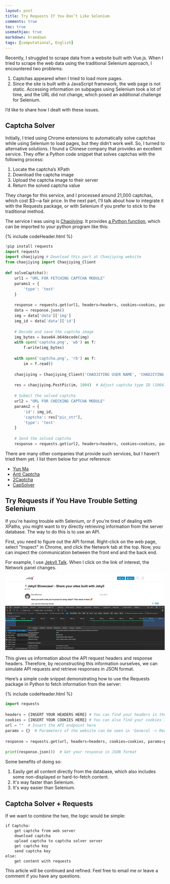 ```yaml
---
layout: post  
title: Try Requests If You Don’t Like Selenium  
comments: true  
toc: true  
usemathjax: true  
markdown: kramdown  
tags: [computational, English]  
---
```


Recently, I struggled to scrape data from a website built with Vue.js. When I tried to scrape the web data using the traditional Selenium approach, I encountered two problems:

1. Captchas appeared when I tried to load more pages.
2. Since the site is built with a JavaScript framework, the web page is not static. Accessing information on subpages using Selenium took a lot of time, and the URL did not change, which posed an additional challenge for Selenium.

I’d like to share how I dealt with these issues.

## Captcha Solver

Initially, I tried using Chrome extensions to automatically solve captchas while using Selenium to load pages, but they didn’t work well. So, I turned to alternative solutions. I found a Chinese company that provides an excellent service. They offer a Python code snippet that solves captchas with the following process:

1. Locate the captcha’s XPath  
2. Download the captcha image  
3. Upload the captcha image to their server  
4. Return the solved captcha value

They charge for this service, and I processed around 21,000 captchas, which cost $3—a fair price. In the next part, I’ll talk about how to integrate it with the Requests package, or with Selenium if you prefer to stick to the traditional method.

The service I was using is [Chaojiying](https://www.chaojiying.com/).  It provides [a Python function](https://www.chaojiying.com/download/Chaojiying_Python.rar), which can be imported to your python program like this:

{% include codeHeader.html %}
```python
!pip install requests
import requests
import chaojiying # Download this part at Chaojiying website
from chaojiying import Chaojiying_Client

def solveCaptcha():
    url1 = "URL FOR FETCHING CAPTCHA MODULE"
    params1 = {
        'type': 'test'  
    }
    
    response = requests.get(url1, headers=headers, cookies=cookies, params=params1)
    data = response.json()
    img = data['data']['img']
    img_id = data['data']['id']
    
    # Decode and save the captcha image
    img_bytes = base64.b64decode(img)
    with open('captcha.png', 'wb') as f:
        f.write(img_bytes)

    with open('captcha.png', 'rb') as f:
        im = f.read()
    
    chaojiying = Chaojiying_Client('CHAOJIYING USER NAME', 'CHAOJIYING USER PASSWORD', 'CHAOJIYING ID')  # Replace with valid credentials, have to sign up the account first

    res = chaojiying.PostPic(im, 1004)  # Adjust captcha type ID (1004) if needed
    
    # Submit the solved captcha
    url2 = "URL FOR CHECKING CAPTCHA MODULE"  
    params2 = {
        'id': img_id,
        'captcha': res["pic_str"],
        'type': 'test'
    }
    
    # Send the solved captcha
    response = requests.get(url2, headers=headers, cookies=cookies, params=params2)
``` 
There are many other companies that provide such services, but I haven't tried them yet. I list them below for your reference:

- [Yun Ma](https://www.jfbym.com/)
- [Anti Captcha](https://anti-captcha.com/)
- [2Captcha](https://2captcha.com/)
- [CapSolver](https://www.capsolver.com/)

## Try Requests if You Have Trouble Setting Selenium

If you're having trouble with Selenium, or if you're tired of dealing with XPaths, you might want to try directly retrieving information from the server database. The way to do this is to use an API.

First, you need to figure out the API format. Right-click on the web page, select "Inspect" in Chrome, and click the Network tab at the top. Now, you can inspect the communication between the front end and the back end.

For example, I use [Jekyll Talk](https://talk.jekyllrb.com/). When I click on the link of interest, the Network panel changes.

![Network panel changed](/assets/network_panel.png)

This gives us information about the API request headers and response headers. Therefore, by reconstructing this information ourselves, we can simulate API requests and retrieve responses in JSON format.

Here’s a simple code snippet demonstrating how to use the Requests package in Python to fetch information from the server:

{% include codeHeader.html %}
```python
import requests

headers = {INSERT YOUR HEADERS HERE} # You can find your headers in the Inspect panel, or you can fake one
cookies = {INSERT YOUR COOKIES HERE} # You can also find your cookies in the Inspect panel; cookies may change with your login status
url = ""  # Insert the API endpoint here
params = {}  # Parameters of the website can be seen in 'General -> Request URL'

response = requests.get(url, headers=headers, cookies=cookies, params=params)

print(response.json())  # Get your response in JSON format
```

Some benefits of doing so:
1. Easily get all content directly from the database, which also includes some non-displayed or hard-to-fetch content.
2. It's way faster than Selenium.
3. It's way easier than Selenium.

## Captcha Solver + Requests

If we want to combine the two, the logic would be simple:

```
if Captcha:
    get captcha from web server
    download captcha
    upload captcha to captcha solver server
    get captcha key
    send captcha key
else:
    get content with requests
```

This article will be continued and refined. Feel free to email me or leave a comment if you have any questions.